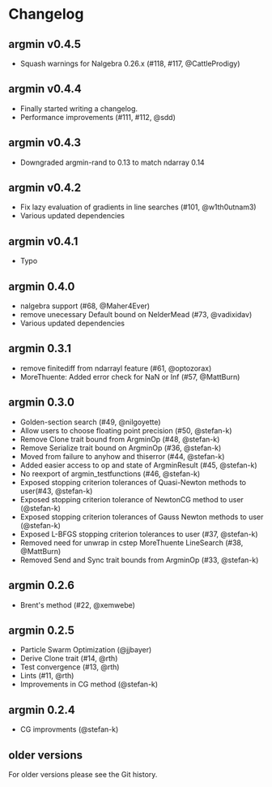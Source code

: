 # Changelog

## argmin v0.4.5 

- Squash warnings for Nalgebra 0.26.x (#118, #117, @CattleProdigy)

## argmin v0.4.4 

- Finally started writing a changelog.
- Performance improvements (#111, #112, @sdd)

## argmin v0.4.3

- Downgraded argmin-rand to 0.13 to match ndarray 0.14

## argmin v0.4.2

- Fix lazy evaluation of gradients in line searches (#101, @w1th0utnam3)
- Various updated dependencies

## argmin v0.4.1

- Typo

## argmin 0.4.0

- nalgebra support (#68, @Maher4Ever)
- remove unecessary Default bound on NelderMead (#73, @vadixidav)
- Various updated dependencies

## argmin 0.3.1

- remove finitediff from ndarrayl feature (#61, @optozorax)
- MoreThuente: Added error check for NaN or Inf (#57, @MattBurn)

## argmin 0.3.0

- Golden-section search (#49, @nilgoyette)
- Allow users to choose floating point precision (#50, @stefan-k)
- Remove Clone trait bound from ArgminOp (#48, @stefan-k)
- Remove Serialize trait bound on ArgminOp (#36, @stefan-k)
- Moved from failure to anyhow and thiserror (#44, @stefan-k)
- Added easier access to op and state of ArgminResult (#45, @stefan-k)
- No reexport of argmin_testfunctions (#46, @stefan-k)
- Exposed stopping criterion tolerances of Quasi-Newton methods to user(#43, @stefan-k)
- Exposed stopping criterion tolerance of NewtonCG method to user (@stefan-k)
- Exposed stopping criterion tolerances of Gauss Newton methods to user (@stefan-k)
- Exposed L-BFGS stopping criterion tolerances to user (#37, @stefan-k)
- Removed need for unwrap in cstep MoreThuente LineSearch (#38, @MattBurn)
- Removed Send and Sync trait bounds from ArgminOp (#33, @stefan-k)

## argmin 0.2.6

- Brent's method (#22, @xemwebe)

## argmin 0.2.5

- Particle Swarm Optimization (@jjbayer)
- Derive Clone trait (#14, @rth)
- Test convergence (#13, @rth)
- Lints (#11, @rth)
- Improvements in CG method (@stefan-k)

## argmin 0.2.4

- CG improvments (@stefan-k)

## older versions

For older versions please see the Git history.
